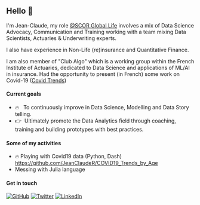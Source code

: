 ## Hello :wave:

I'm Jean-Claude, my role [@SCOR Global Life](https://www.linkedin.com/in/jcrazafy/) involves a mix of Data Science Advocacy, Communication and Training working with a team mixing Data Scientists, Actuaries & Underwriting experts. 

I also have experience in Non-Life (re)insurance and Quantitative Finance. 

I am also member of "Club Algo" which is a working group within the French Institute of Actuaries, dedicated to Data Science and applications of ML/AI in insurance.
Had the opportunity to present (in French) some work on Covid-19 ([Covid Trends](https://www.actuview.com/webinar-presentation-of-the-public-application-covid-trends_9e803a498.html))


#### Current goals

* :fire: &nbsp; To continuously improve in Data Science, Modelling and Data Story telling.
* :point_right: &nbsp;Ultimately promote the Data Analytics field through coaching, training and building prototypes with best practices.

#### Some of my activities
* :fire: Playing with Covid19 data (Python, Dash) https://github.com/JeanClaudeR/COVID19_Trends_by_Age
* Messing with Julia language 

#### Get in touch

<p>
	<a href="https://github.com/JeanClaudeR"><img src="https://img.shields.io/github/followers/JeanClaudeR.svg?label=GitHub&style=social" alt="GitHub"></a>
	<a href="https://twitter.com/jcrazafy"><img src="https://img.shields.io/twitter/follow/jcrazafy?label=Twitter&style=social" alt="Twitter"></a>
	<a href="https://www.linkedin.com/in/jcrazafy"><img src="https://img.shields.io/badge/LinkedIn--_.svg?style=social&logo=linkedin" alt="LinkedIn"></a>
</p>

